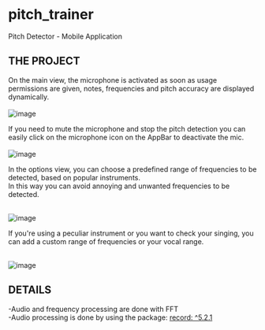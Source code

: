 # pitch_trainer

Pitch Detector - Mobile Application

## THE PROJECT
On the main view, the microphone is activated as soon as usage permissions are given, notes, frequencies and pitch accuracy are displayed dynamically.<br/><br/>
![image](https://github.com/user-attachments/assets/4e34c23e-f6df-46fd-bf3a-0b8207497f63)<br/>

If you need to mute the microphone and stop the pitch detection you can easily click on the microphone icon on the AppBar to deactivate the mic.<br/><br/>
![image](https://github.com/user-attachments/assets/540cc614-7327-4f0b-b7df-bd9d6d4b41a9)<br/>

In the options view, you can choose a predefined range of frequencies to be detected, based on popular instruments.<br/>
In this way you can avoid annoying and unwanted frequencies to be detected.<br/><br/>

![image](https://github.com/user-attachments/assets/bdf39eb6-76f3-402b-b62a-294534a304f8)<br/>

If you're using a peculiar instrument or you want to check your singing, you can add a custom range of frequencies or your vocal range.<br/><br/>

![image](https://github.com/user-attachments/assets/23578cad-cd0c-4221-a4a2-90ea06c63416)<br/>

## DETAILS
-Audio and frequency processing are done with FFT <br/>
-Audio processing is done by using the package: [record: ^5.2.1](https://pub.dev/packages/record)<br/>




